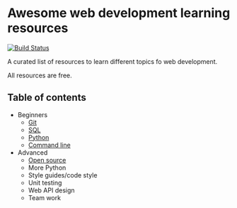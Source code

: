 # Awesome web development learning resources

[![Build Status](https://travis-ci.org/Melevir/awesome-webdev-learning.svg?branch=master)](https://travis-ci.org/Melevir/awesome-webdev-learning)

A curated list of resources to learn different topics fo web development.

All resources are free.

## Table of contents

- Beginners
  - [Git](https://github.com/Melevir/awesome-webdev-learning/blob/master/topics/git.md)
  - [SQL](https://github.com/Melevir/awesome-webdev-learning/blob/master/topics/sql.md)
  - [Python](https://github.com/Melevir/awesome-webdev-learning/blob/master/topics/python.md)
  - [Command line](https://github.com/Melevir/awesome-webdev-learning/blob/master/topics/cmd.md)
- Advanced
  - [Open source](https://github.com/Melevir/awesome-webdev-learning/blob/master/topics/opensource.md)
  - More Python
  - Style guides/code style
  - Unit testing
  - Web API design
  - Team work
